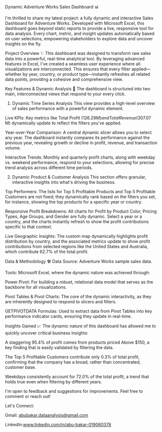 Dynamic Adventure Works Sales Dashboard 📊

I'm thrilled to share my latest project: a fully dynamic and interactive Sales Dashboard for Adventure Works. Developed with Microsoft Excel, this dashboard goes beyond static reports to provide a live, responsive tool for data analysis. Every chart, metric, and insight updates automatically based on user selections, empowering stakeholders to explore data and uncover insights on the fly.

Project Overview ✨
This dashboard was designed to transform raw sales data into a powerful, real-time analytical tool. By leveraging advanced features in Excel, I've created a seamless user experience where all visualizations are interconnected. This ensures that every filter applied—whether by year, country, or product type—instantly refreshes all related data points, providing a cohesive and comprehensive view.

Key Features & Dynamic Analysis 🚀
The dashboard is structured into two main, interconnected views that respond to your every click.

1. Dynamic Time Series Analysis
This view provides a high-level overview of sales performance with a powerful dynamic element.

Live KPIs: Key metrics like Total Profit ($126.29 M) and Total Revenue ($307.07 M) dynamically update to reflect the filters you've applied.

Year-over-Year Comparison: A central dynamic slicer allows you to select any year. The dashboard instantly compares its performance against the previous year, revealing growth or decline in profit, revenue, and transaction volume.

Interactive Trends: Monthly and quarterly profit charts, along with weekday vs. weekend performance, respond to your selections, allowing for precise trend analysis across different time periods.

2. Dynamic Product & Customer Analysis
This section offers granular, interactive insights into what's driving the business.

Top Performers: The lists for Top 5 Profitable Products and Top 5 Profitable Customers are not fixed; they dynamically rank based on the filters you set, for instance, showing the top products for a specific year or country.

Responsive Profit Breakdowns: All charts for Profit by Product Color, Pricing Types, Age Groups, and Gender are fully dynamic. Select a year or a country, and the charts instantly refresh to show the profit contributions specific to that context.

Live Geographic Insights: The custom map dynamically highlights profit distribution by country, and the associated metrics update to show profit contributions from selected regions like the United States and Australia, which contribute 62.7% of the total profit.

Data & Methodology 🛠️
Data Source: Adventure Works sample sales data.

Tools: Microsoft Excel, where the dynamic nature was achieved through:

Power Pivot: For building a robust, relational data model that serves as the backbone for all visualizations.

Pivot Tables & Pivot Charts: The core of the dynamic interactivity, as they are inherently designed to respond to slicers and filters.

GETPIVOTDATA Formulas: Used to extract data from Pivot Tables into key performance indicator cards, ensuring they update in real-time.

Insights Gained 📈
The dynamic nature of this dashboard has allowed me to quickly uncover critical business insights:

A staggering 95.4% of profit comes from products priced Above $150, a key finding that is easily validated by filtering the data.

The Top 5 Profitable Customers contribute only 0.3% of total profit, confirming that the company has a broad, rather than concentrated, customer base.

Weekdays consistently account for 72.0% of the total profit, a trend that holds true even when filtering by different years.

I'm open to feedback and suggestions for improvements. Feel free to comment or reach out!

Let's Connect:

Gmail: abubakar.dataanalysis@gmail.com

LinkedIn:www.linkedin.com/in/abu-bakar-019060378
